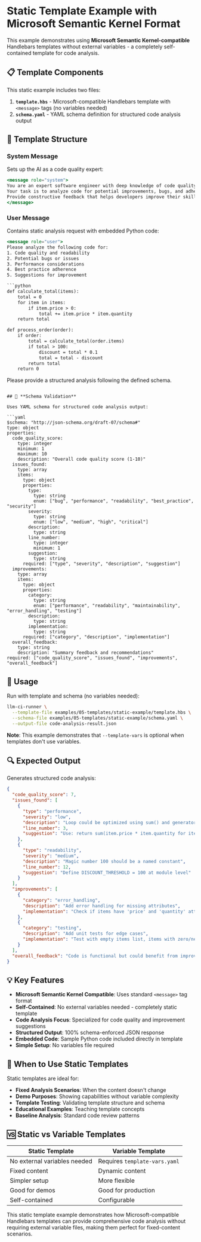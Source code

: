 # Static Template Example with Microsoft Semantic Kernel Format

This example demonstrates using **Microsoft Semantic Kernel-compatible** Handlebars templates without external variables - a completely self-contained template for code analysis.

## 📋 **Template Components**

This static example includes two files:

1. **`template.hbs`** - Microsoft-compatible Handlebars template with `<message>` tags (no variables needed)
2. **`schema.yaml`** - YAML schema definition for structured code analysis output

## 🔧 **Template Structure**

### **System Message**
Sets up the AI as a code quality expert:
```handlebars
<message role="system">
You are an expert software engineer with deep knowledge of code quality and best practices.
Your task is to analyze code for potential improvements, bugs, and adherence to coding standards.
Provide constructive feedback that helps developers improve their skills.
</message>
```

### **User Message**  
Contains static analysis request with embedded Python code:
```handlebars
<message role="user">
Please analyze the following code for:
1. Code quality and readability
2. Potential bugs or issues
3. Performance considerations
4. Best practice adherence
5. Suggestions for improvement

```python
def calculate_total(items):
    total = 0
    for item in items:
        if item.price > 0:
            total += item.price * item.quantity
    return total

def process_order(order):
    if order:
        total = calculate_total(order.items)
        if total > 100:
            discount = total * 0.1
            total = total - discount
        return total
    return 0
```

Please provide a structured analysis following the defined schema.
</message>
```

## 🎯 **Schema Validation**

Uses YAML schema for structured code analysis output:

```yaml
$schema: "http://json-schema.org/draft-07/schema#"
type: object
properties:
  code_quality_score:
    type: integer
    minimum: 1
    maximum: 10
    description: "Overall code quality score (1-10)"
  issues_found:
    type: array
    items:
      type: object
      properties:
        type:
          type: string
          enum: ["bug", "performance", "readability", "best_practice", "security"]
        severity:
          type: string
          enum: ["low", "medium", "high", "critical"]
        description:
          type: string
        line_number:
          type: integer
          minimum: 1
        suggestion:
          type: string
      required: ["type", "severity", "description", "suggestion"]
  improvements:
    type: array
    items:
      type: object
      properties:
        category:
          type: string
          enum: ["performance", "readability", "maintainability", "error_handling", "testing"]
        description:
          type: string
        implementation:
          type: string
      required: ["category", "description", "implementation"]
  overall_feedback:
    type: string
    description: "Summary feedback and recommendations"
required: ["code_quality_score", "issues_found", "improvements", "overall_feedback"]
```

## 🚀 **Usage**

Run with template and schema (no variables needed):

```bash
llm-ci-runner \
  --template-file examples/05-templates/static-example/template.hbs \
  --schema-file examples/05-templates/static-example/schema.yaml \
  --output-file code-analysis-result.json
```

**Note**: This example demonstrates that `--template-vars` is optional when templates don't use variables.

## 🔍 **Expected Output**

Generates structured code analysis:

```json
{
  "code_quality_score": 7,
  "issues_found": [
    {
      "type": "performance",
      "severity": "low",
      "description": "Loop could be optimized using sum() and generator expression",
      "line_number": 3,
      "suggestion": "Use: return sum(item.price * item.quantity for item in items if item.price > 0)"
    },
    {
      "type": "readability", 
      "severity": "medium",
      "description": "Magic number 100 should be a named constant",
      "line_number": 12,
      "suggestion": "Define DISCOUNT_THRESHOLD = 100 at module level"
    }
  ],
  "improvements": [
    {
      "category": "error_handling",
      "description": "Add error handling for missing attributes",
      "implementation": "Check if items have 'price' and 'quantity' attributes before accessing"
    },
    {
      "category": "testing",
      "description": "Add unit tests for edge cases",
      "implementation": "Test with empty items list, items with zero/negative prices, None values"
    }
  ],
  "overall_feedback": "Code is functional but could benefit from improved error handling, performance optimization, and better constant management. Consider using more Pythonic approaches for calculations."
}
```

## 💡 **Key Features**

- **Microsoft Semantic Kernel Compatible**: Uses standard `<message>` tag format
- **Self-Contained**: No external variables needed - completely static template
- **Code Analysis Focus**: Specialized for code quality and improvement suggestions
- **Structured Output**: 100% schema-enforced JSON response
- **Embedded Code**: Sample Python code included directly in template
- **Simple Setup**: No variables file required

## 🔧 **When to Use Static Templates**

Static templates are ideal for:
- **Fixed Analysis Scenarios**: When the content doesn't change
- **Demo Purposes**: Showing capabilities without variable complexity
- **Template Testing**: Validating template structure and schema
- **Educational Examples**: Teaching template concepts
- **Baseline Analysis**: Standard code review patterns

## 🆚 **Static vs Variable Templates**

| Static Template | Variable Template |
|----------------|-------------------|
| No external variables needed | Requires `template-vars.yaml` |
| Fixed content | Dynamic content |
| Simpler setup | More flexible |
| Good for demos | Good for production |
| Self-contained | Configurable |

This static template example demonstrates how Microsoft-compatible Handlebars templates can provide comprehensive code analysis without requiring external variable files, making them perfect for fixed-content scenarios. 